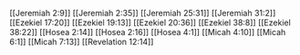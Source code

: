 [[Jeremiah 2:9]]
[[Jeremiah 2:35]]
[[Jeremiah 25:31]]
[[Jeremiah 31:2]]
[[Ezekiel 17:20]]
[[Ezekiel 19:13]]
[[Ezekiel 20:36]]
[[Ezekiel 38:8]]
[[Ezekiel 38:22]]
[[Hosea 2:14]]
[[Hosea 2:16]]
[[Hosea 4:1]]
[[Micah 4:10]]
[[Micah 6:1]]
[[Micah 7:13]]
[[Revelation 12:14]]
